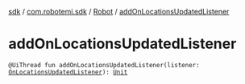 [sdk](../../index.md) / [com.robotemi.sdk](../index.md) / [Robot](index.md) / [addOnLocationsUpdatedListener](./add-on-locations-updated-listener.md)

# addOnLocationsUpdatedListener

`@UiThread fun addOnLocationsUpdatedListener(listener: `[`OnLocationsUpdatedListener`](../../com.robotemi.sdk.listeners/-on-locations-updated-listener/index.md)`): `[`Unit`](https://kotlinlang.org/api/latest/jvm/stdlib/kotlin/-unit/index.html)